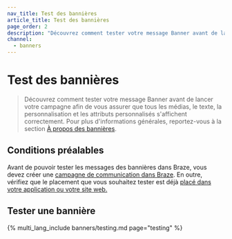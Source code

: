 ```yaml
---
nav_title: Test des bannières
article_title: Test des bannières
page_order: 2
description: "Découvrez comment tester votre message Banner avant de lancer votre campagne afin de vous assurer que tous les médias, le texte, la personnalisation et les attributs personnalisés s'affichent correctement."
channel:
  - banners
---
```


# Test des bannières

> Découvrez comment tester votre message Banner avant de lancer votre campagne afin de vous assurer que tous les médias, le texte, la personnalisation et les attributs personnalisés s'affichent correctement. Pour plus d'informations générales, reportez-vous à la section [À propos des bannières]({{site.baseurl}}/user_guide/message_building_by_channel/banners).

## Conditions préalables

Avant de pouvoir tester les messages des bannières dans Braze, vous devez créer une [campagne de communication dans Braze]({{site.baseurl}}/user_guide/message_building_by_channel/banners/creating_campaigns/). En outre, vérifiez que le placement que vous souhaitez tester est déjà [placé dans votre application ou votre site web.]({{site.baseurl}}/developer_guide/banners/placements) 

## Tester une bannière

{% multi_lang_include banners/testing.md page="testing" %}
